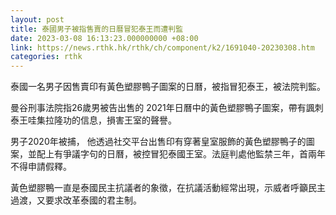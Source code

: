 ```yaml
---
layout: post
title: 泰國男子被指售賣的日曆冒犯泰王而遭判監
date: 2023-03-08 16:13:23.000000000 +08:00
link: https://news.rthk.hk/rthk/ch/component/k2/1691040-20230308.htm
categories: rthk
---
```


泰國一名男子因售賣印有黃色塑膠鴨子圖案的日曆，被指冒犯泰王，被法院判監。

曼谷刑事法院指26歲男被告出售的 2021年日曆中的黃色塑膠鴨子圖案，帶有諷刺泰王哇集拉隆功的信息，損害王室的聲譽。

男子2020年被捕， 他透過社交平台出售印有穿著皇室服飾的黃色塑膠鴨子的圖案，並配上有爭議字句的日曆，被控冒犯泰國王室。法庭判處他監禁三年，首兩年不得申請假釋。

黃色塑膠鴨一直是泰國民主抗議者的象徵，在抗議活動經常出現，示威者呼籲民主過渡，又要求改革泰國的君主制。

